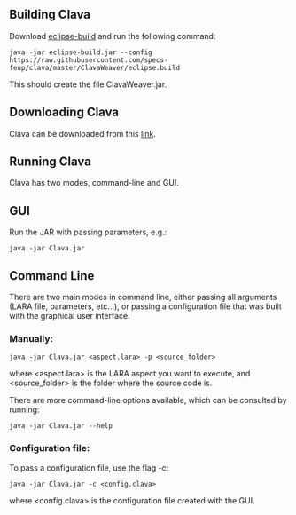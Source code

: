
## Building Clava

Download [eclipse-build](http://specs.fe.up.pt/tools/eclipse-build.jar) and run the following command:

`java -jar eclipse-build.jar --config https://raw.githubusercontent.com/specs-feup/clava/master/ClavaWeaver/eclipse.build`

This should create the file ClavaWeaver.jar. 

## Downloading Clava

Clava can be downloaded from this [link](http://specs.fe.up.pt/tools/clava.jar).



## Running Clava


Clava has two modes, command-line and GUI.


## GUI


Run the JAR with passing parameters, e.g.:

	java -jar Clava.jar



## Command Line


There are two main modes in command line, either passing all arguments (LARA file, parameters, etc...), or passing a configuration file that was built with the graphical user interface.



### Manually:

	java -jar Clava.jar <aspect.lara> -p <source_folder>

where <aspect.lara> is the LARA aspect you want to execute, and <source_folder> is the folder where the source code is.


There are more command-line options available, which can be consulted by running:

	java -jar Clava.jar --help


		
### Configuration file:

To pass a configuration file, use the flag -c:

	java -jar Clava.jar -c <config.clava>

where <config.clava> is the configuration file created with the GUI.

